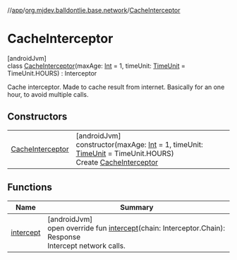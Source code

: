 //[app](../../../index.md)/[org.mjdev.balldontlie.base.network](../index.md)/[CacheInterceptor](index.md)

# CacheInterceptor

[androidJvm]\
class [CacheInterceptor](index.md)(maxAge: [Int](https://kotlinlang.org/api/latest/jvm/stdlib/kotlin/-int/index.html) = 1, timeUnit: [TimeUnit](https://developer.android.com/reference/kotlin/java/util/concurrent/TimeUnit.html) = TimeUnit.HOURS) : Interceptor

Cache interceptor. Made to cache result from internet. Basically for an one hour, to avoid multiple calls.

## Constructors

| | |
|---|---|
| [CacheInterceptor](-cache-interceptor.md) | [androidJvm]<br>constructor(maxAge: [Int](https://kotlinlang.org/api/latest/jvm/stdlib/kotlin/-int/index.html) = 1, timeUnit: [TimeUnit](https://developer.android.com/reference/kotlin/java/util/concurrent/TimeUnit.html) = TimeUnit.HOURS)<br>Create [CacheInterceptor](index.md) |

## Functions

| Name | Summary |
|---|---|
| [intercept](intercept.md) | [androidJvm]<br>open override fun [intercept](intercept.md)(chain: Interceptor.Chain): Response<br>Intercept network calls. |
